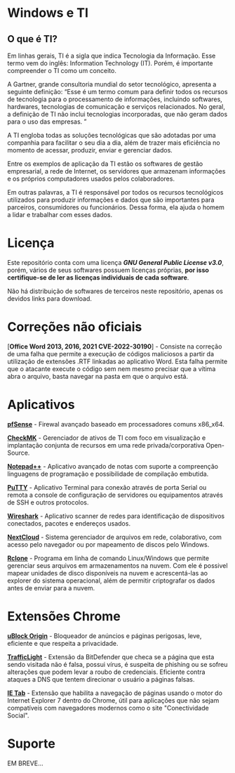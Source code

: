 # Windows e TI
## O que é TI?
Em linhas gerais, TI é a sigla que indica Tecnologia da Informação. Esse termo vem do inglês: Information Technology (IT). Porém, é importante compreender o TI como um conceito.

A Gartner, grande consultoria mundial do setor tecnológico, apresenta a seguinte definição: “Esse é um termo comum para definir todos os recursos de tecnologia para o processamento de informações, incluindo softwares, hardwares, tecnologias de comunicação e serviços relacionados. No geral, a definição de TI não inclui tecnologias incorporadas, que não geram dados para o uso das empresas. ”

A TI engloba todas as soluções tecnológicas que são adotadas por uma companhia para facilitar o seu dia a dia, além de trazer mais eficiência no momento de acessar, produzir, enviar e gerenciar dados.

Entre os exemplos de aplicação da TI estão os softwares de gestão empresarial, a rede de Internet, os servidores que armazenam informações e os próprios computadores usados pelos colaboradores.

Em outras palavras, a TI é responsável por todos os recursos tecnológicos utilizados para produzir informações e dados que são importantes para parceiros, consumidores ou funcionários. Dessa forma, ela ajuda o homem a lidar e trabalhar com esses dados.


# Licença

Este repositório conta com uma licença ***GNU General Public License v3.0***, porém, vários de seus softwares possuem licenças próprias, **por isso certifique-se de ler as licenças individuais de cada software**.

Não há distribuição de softwares de terceiros neste repositório, apenas os devidos links para download.


# Correções não oficiais

[**Office Word 2013, 2016, 2021 CVE-2022-30190**] - Consiste na correção de uma falha que permite a execução de códigos maliciosos a partir da utilização de extensões .RTF linkadas ao aplicativo Word. Esta falha permite que o atacante execute o código sem nem mesmo precisar que a vítima abra o arquivo, basta navegar na pasta em que o arquivo está.


# Aplicativos

[**pfSense**](https://www.pfsense.org/download/) - Firewal avançado baseado em processadores comuns x86_x64.

[**CheckMK**](https://checkmk.com/download?method=cmk&edition=cfe&version=2.1.0&platform=ubuntu&os=jammy&type=cmk) - Gerenciador de ativos de TI com foco em visualização e implantação conjunta de recursos em uma rede privada/corporativa Open-Source.

[**Notepad++**](https://notepad-plus-plus.org/downloads/) - Aplicativo avançado de notas com suporte a compreenção linguagens de programação e possibilidade de compilação embutida.

[**PuTTY**](https://www.chiark.greenend.org.uk/~sgtatham/putty/latest.html) - Aplicativo Terminal para conexão através de porta Serial ou remota a console de configuração de servidores ou equipamentos através de SSH e outros protocolos.

[**Wireshark**](https://www.wireshark.org/#download) - Aplicativo scanner de redes para identificação de dispositivos conectados, pacotes e endereços usados.

[**NextCloud**](https://nextcloud.com/install/) - Sistema gerenciador de arquivos em rede, colaborativo, com acesso pelo navegador ou por mapeamento de discos pelo Windows.

[**Rclone**](https://rclone.org/downloads/) - Programa em linha de comando Linux/Windows que permite gerenciar seus arquivos em armazenamentos na nuvem. Com ele é possivel mapear unidades de disco disponíveis na nuvem e acrescentá-las ao explorer do sistema operacional, além de permitir criptografar os dados antes de enviar para a nuvem.


# Extensões Chrome

[**uBlock Origin**](https://chrome.google.com/webstore/detail/ublock-origin/cjpalhdlnbpafiamejdnhcphjbkeiagm?hl=pt-br) - Bloqueador de anúncios e páginas perigosas, leve, eficiente e que respeita a privacidade.

[**TrafficLight**](https://chrome.google.com/webstore/detail/trafficlight/cfnpidifppmenkapgihekkeednfoenal?hl=pt-br) - Extensão da BitDefender que checa se a página que esta sendo visitada não é falsa, possui vírus, é suspeita de phishing ou se sofreu alterações que podem levar a roubo de credenciais. Eficiente contra ataques a DNS que tentem direcionar o usuário a páginas falsas.

[**IE Tab**](https://chrome.google.com/webstore/detail/ie-tab/hehijbfgiekmjfkfjpbkbammjbdenadd?hl=pt-br) - Extensão que habilita a navegação de páginas usando o motor do Internet Explorer 7 dentro do Chrome, útil para aplicações que não sejam compatíveis com navegadores modernos como o site "Conectividade Social".
    

# Suporte

EM BREVE...

